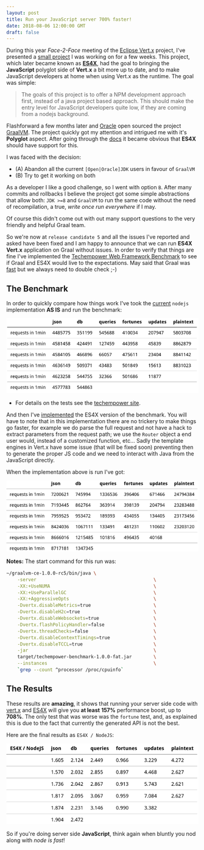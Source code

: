 ```yaml
---
layout: post
title: Run your JavaScript server 700% faster!
date: 2018-08-06 12:00:00 GMT
draft: false
---
```


During this year *Face-2-Face* meeting of the [Eclipse Vert.x](https://vertx.io) project, I've presented a [small project](https://reactiverse.io/es4x/) I was working on for a few weeks. This project, which later became known as [**ES4X**](https://reactiverse.io/es4x/), had the goal to bringing the **JavaScript** polyglot side of **Vert.x** a bit more up to date, and to make JavaScript developers at home when using Vert.x as the runtime. The goal was simple:

> The goals of this project is to offer a NPM development approach first, instead of a java project based approach. This should make the entry level for JavaScript developers quite low, if they are coming from a nodejs background.

Flashforward a few months later and [Oracle](https://oracle.com) open sourced the project [GraalVM](http://http://www.graalvm.org/). The project quickly got my attention and intrigued me with it's **Polyglot** aspect. After going through the [docs](http://www.graalvm.org/docs/reference-manual/polyglot/) it became obvious that **ES4X** should have support for this.

I was faced with the decision:

* (A) Abandon all the current `[Open|Oracle]JDK` users in favour of `GraalVM`
* (B) Try to get it working on both

As a developer I like a good challenge, so I went with option `B`. After many commits and rollbacks I believe the project got some simple abstractions that allow both: `JDK >=8` and `GraalVM` to run the same code without the need of recompilation, a true, *write once run everywhere* if I may.

Of course this didn't come out with out many support questions to the very friendly and helpful Graal team.

So we're now at `release candidate 5` and all the issues I've reported and asked have been fixed and I am happy to announce that we can run **ES4X Vert.x** application on Graal without issues. In order to verify that things are fine I've implemented the [Techempower Web Framework Benchmark](https://www.techempower.com/benchmarks/) to see if Graal and ES4X would live to the expectations. May said that Graal was [fast](https://www.forbes.com/sites/oracle/2018/04/18/graalvm-1-0-gives-developers-a-speedy-polyglot-runtime-and-helps-twitter-save-money) but we always need to double check ;-)

## The Benchmark

In order to quickly compare how things work I've took the [current](https://github.com/TechEmpower/FrameworkBenchmarks/tree/12813e17af4d841cea4c6d5f017eabc1e57b0611/frameworks/JavaScript/nodejs) `nodejs` implementation **AS IS** and run the benchmark:

![nodejs-benchmark-201808](/assets/images/blog/nodejs-benchmark-201808.png)

* For details on the tests see the [techempower site](https://www.techempower.com/benchmarks/#section=code).

And then I've [implemented](https://github.com/reactiverse/es4x/tree/develop/examples/techempower) the ES4X version of the benchmark. You will have to note that in this implementation there are no trickery to make things go faster, for example we do parse the full request and not have a hack to extract parameters from the request path; we use the `Router` object a end user would, instead of a customized function, etc... Sadly the template engines in Vert.x have some issue (that will be fixed soon) preventing then to generate the proper JS code and we need to interact with Java from the JavaScript directly.

When the implementation above is run I've got:

![vertx-es4x-benchmark-201808](/assets/images/blog/vertx-es4x-benchmark-201808.png)

**Notes:** The start command for this run was:

```sh
~/graalvm-ce-1.0.0-rc5/bin/java \
    -server                                           \
    -XX:+UseNUMA                                      \
    -XX:+UseParallelGC                                \
    -XX:+AggressiveOpts                               \
    -Dvertx.disableMetrics=true                       \
    -Dvertx.disableH2c=true                           \
    -Dvertx.disableWebsockets=true                    \
    -Dvertx.flashPolicyHandler=false                  \
    -Dvertx.threadChecks=false                        \
    -Dvertx.disableContextTimings=true                \
    -Dvertx.disableTCCL=true                          \
    -jar                                              \
    target/techempower-benchmark-1.0.0-fat.jar        \
    --instances                                       \
    `grep --count ^processor /proc/cpuinfo`
```

## The Results

These results are **amazing**, it shows that running your server side code with [vert.x](https://vertx.io) and [ES4X](https://reactiverse.io/es4x/) will give you **at least** **157%** performance boost, up to **708%**. The only test that was worse was the `fortune` test, and, as explained this is due to the fact that currently the generated API is not the best.

Here are the final results as `ES4X / NodeJS`:

![es4x-vs-nodejs-benchmark-201808](/assets/images/blog/es4x-vs-nodejs-benchmark-201808.png)

So if you're doing server side **JavaScript**, think again when bluntly you nod along with *node is fast*!
